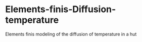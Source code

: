 # Elements-finis-Diffusion-temperature
Elements finis modeling of the diffusion of temperature in a hut

